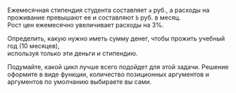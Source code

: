 Ежемесячная стипендия студента составляет `a` руб., а расходы на проживание превышают ее и составляют `b` руб. в месяц.  
Рост цен ежемесячно увеличивает расходы на 3%.  

Определить, какую нужно иметь сумму денег, чтобы прожить учебный год (10 месяцев),  
используя только эти деньги и стипендию.

Подумайте, какой цикл лучше всего подойдет для этой задачи.
Решение оформите в виде функции, количество позиционных аргументов и аргументов по умолчанию 
выбираете вы сами.
